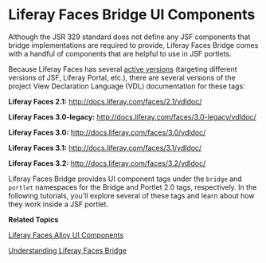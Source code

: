 # Liferay Faces Bridge UI Components [](id=liferay-faces-bridge-ui-components)

Although the JSR 329 standard does not define any JSF components that bridge
implementations are required to provide, Liferay Faces Bridge comes with a
handful of components that are helpful to use in JSF portlets. 

Because Liferay Faces has several [active versions](http://www.liferay.com/documentation/liferay-portal/6.2/development/-/ai/liferay-faces-version-scheme-liferay-portal-6-2-dev-guide-04-en)
(targeting different versions of JSF, Liferay Portal, etc.), there are several
versions of the project View Declaration Language (VDL) documentation for these
tags: 

**Liferay Faces 2.1:** <http://docs.liferay.com/faces/2.1/vdldoc/>

**Liferay Faces 3.0-legacy:** <http://docs.liferay.com/faces/3.0-legacy/vdldoc/>

**Liferay Faces 3.0:** <http://docs.liferay.com/faces/3.0/vdldoc/>

**Liferay Faces 3.1:** <http://docs.liferay.com/faces/3.1/vdldoc/> 

**Liferay Faces 3.2:** <http://docs.liferay.com/faces/3.2/vdldoc/> 

<!-- Re-add VDLs for 4.1 and 4.2 when released. - Jim
**Liferay Faces 4.1:** <http://docs.liferay.com/faces/4.1/vdldoc/>

**Liferay Faces 4.2:** <http://docs.liferay.com/faces/4.2/vdldoc/>
-->

Liferay Faces Bridge provides UI component tags under the `bridge` and `portlet`
namespaces for the Bridge and Portlet 2.0 tags, respectively. In the following
tutorials, you'll explore several of these tags and learn about how they work
inside a JSF portlet. 

**Related Topics**

[Liferay Faces Alloy UI Components](/develop/tutorials/-/knowledge_base/6-2/tutorials/liferay-faces-alloy-ui-components)

[Understanding Liferay Faces Bridge](/develop/tutorials-jsf-test/-/knowledge_base/tutorials-test-jsf/understanding-liferay-faces-bridge)
